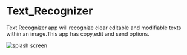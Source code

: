 # Text_Recognizer
Text Recognizer app will recognize clear editable and modifiable texts within an image.This app has copy,edit and send options.

![splash screen](https://user-images.githubusercontent.com/48117812/87764556-6c5d5080-c838-11ea-8d96-918accecef30.png)

